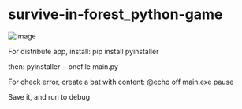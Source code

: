 # survive-in-forest_python-game

![image](https://user-images.githubusercontent.com/58350162/226593543-91b422d2-15b5-436e-a882-76fdda56fd9c.png)

For distribute app, install:
pip install pyinstaller

then:
pyinstaller --onefile main.py

For check error, create a bat with content:
@echo off
main.exe
pause

Save it, and run to debug
